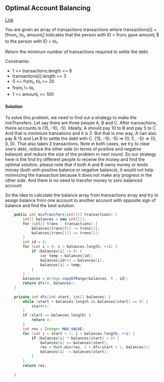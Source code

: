 ## Optimal Account Balancing

[Link](https://leetcode.com/problems/optimal-account-balancing/)

You are given an array of transactions transactions where transactions[i] = [from<sub>i</sub>, to<sub>i</sub>, amount<sub>i</sub>] indicates that the person with ID = from<sub>i</sub> gave amount<sub>i</sub> $ to the person with ID = to<sub>i</sub>.

Return the minimum number of transactions required to settle the debt.

Constraints:

* 1 <= transactions.length <= 8
* transactions[i].length == 3
* 0 <= from<sub>i</sub>, to<sub>i</sub> <= 20
* from<sub>i</sub> != to<sub>i</sub>
* 1 <= amount<sub>i</sub> <= 100

#### Solution

To solve this problem, we need to find out a strategy to make the minTransfers. Let say there are three people A, B and C. After transactions, theire accounts is {15, -10, -5}. Ideally, A should pay 10 to B and pay 5 to C And that is minimium transations and it is 2. But that is one way, A can also pay B 15 and Let B to settle the debt with C. {15, -10, -5} => {0, 5 , -5} => {0, 0, 0}. That also takes 2 transactions. Note in both cases, we try to clear one's debt, reduce the other side (in terms of positive and negative balance) and reduce the size of the problem in next round. So our strategy here is the find try different people to receive the money and find the optimal solution. please note that if both A and B owns money or lends money (both with positive balance or negative balance), it would not help minimizing the transaction because it does not make any progress in the other side. And there is no need to transfer money to zero balanced account.

So the idea to calculate the balance array from transactions array and try to assign balance from one account to another account with opposite sign of balance and find the best solution.

```java
    public int minTransfers(int[][] transactions) {
        int[] balances = new int[21];
        for (int[] trans : transactions) {
            balances[trans[0]] -= trans[2];
            balances[trans[1]] += trans[2];
        }
        int id = 0;
        for (int i = 0; i < balances.length; ++i) {
            if (balances[i] != 0) {
                var temp = balances[id];
                balances[id++] = balances[i];
                balances[i] = temp;
            }
        }
        balances = Arrays.copyOfRange(balances, 0 , id);
        return dfs(0, balances);
    }
    
    private int dfs(int start, int[] balances) {
        while (start < balances.length && balances[start] == 0) {
            start++;
        }
        if (start == balances.length) {
            return 0;
        }
        int res = Integer.MAX_VALUE;
        for (int i = start + 1; i < balances.length; ++i) {
            if (balances[i] * balances[start] < 0) {
                balances[i] += balances[start];
                res = Math.min(res, 1 + dfs(start + 1, balances));
                balances[i] -= balances[start];
            }
        }
        return res;
        
    }
```